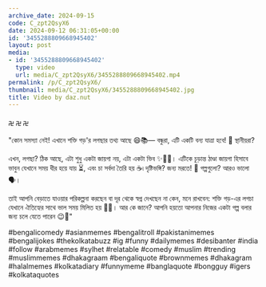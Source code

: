 ```yaml
---
archive_date: 2024-09-15
code: C_zpt2QsyX6
date: 2024-09-12 06:31:05+00:00
id: '3455288809668945402'
layout: post
media:
- id: '3455288809668945402'
  type: video
  url: media/C_zpt2QsyX6/3455288809668945402.mp4
permalink: /p/C_zpt2QsyX6/
thumbnail: media/C_zpt2QsyX6/3455288809668945402.jpg
title: Video by daz.nut
---
```


࿖ ࿖ ࿖  
"কোন সমস্যা নেই! এখানে শক্তি গড়'র লগছার তথ্য আছে 😄📚— বন্ধুরা, এটি একটি বন্য যাত্রা হবে! 🤫 স্থানীয়রা?  
  
এখন, লগছা? ঠিক আছে, এটা শুধু একটা জায়গা নয়, এটা একটা ভিব ✨💁‍♀️। এটিকে চূড়ান্ত ঠাণ্ডা জায়গা হিসাবে ভাবুন যেখানে সময় ধীর হয়ে যায় ⏳, এবং চা সর্বদা তৈরি হয় ☕৷ দৃষ্টিভঙ্গি? জন্য মরতে! 🌄 গল্পগুলো? আরও ভালো 🗣️।  
  
তাই আপনি বেড়াতে যাওয়ার পরিকল্পনা করছেন বা দূর থেকে স্বপ্ন দেখছেন না কেন, মনে রাখবেন: শক্তি গড়-এর লগচা যেখানে ঐতিহ্যের সাথে ভাল সময় মিলিত হয় 🕺🎉। আর কে জানে? আপনি হয়তো আপনার নিজের একটা গল্প বলার জন্য চলে যেতে পারেন 😉📖"  
  
#bengalicomedy #asianmemes #bengalitroll #pakistanimemes #bengalijokes #thekolkatabuzz #ig #funny #dailymemes #desibanter #india #follow #arabmemes #sylhet #relatable #comedy #muslim #trending #muslimmemes #dhakagraam #bengaliquote #brownmemes #dhakagram #halalmemes #kolkatadiary #funnymeme #banglaquote #bongguy #igers #kolkataquotes
